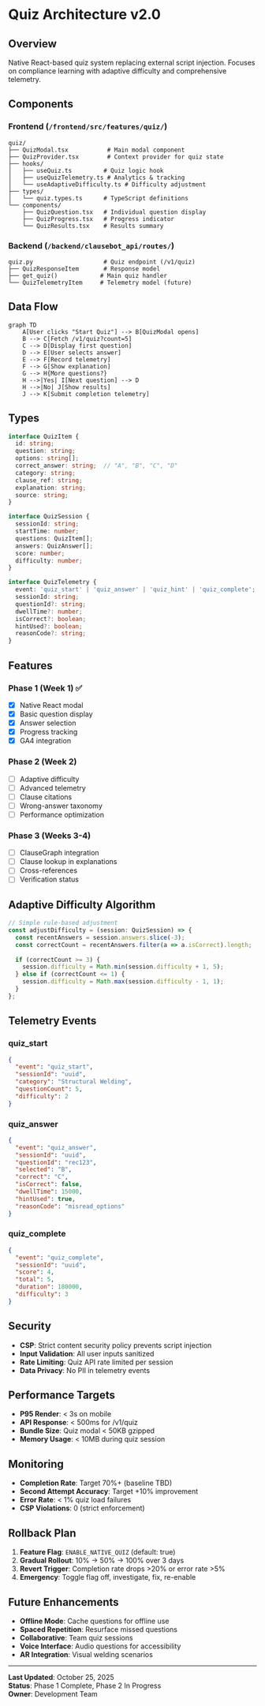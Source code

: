 # Quiz Architecture v2.0

## Overview

Native React-based quiz system replacing external script injection. Focuses on compliance learning with adaptive difficulty and comprehensive telemetry.

## Components

### Frontend (`/frontend/src/features/quiz/`)

```
quiz/
├── QuizModal.tsx           # Main modal component
├── QuizProvider.tsx        # Context provider for quiz state
├── hooks/
│   ├── useQuiz.ts         # Quiz logic hook
│   ├── useQuizTelemetry.ts # Analytics & tracking
│   └── useAdaptiveDifficulty.ts # Difficulty adjustment
├── types/
│   └── quiz.types.ts      # TypeScript definitions
└── components/
    ├── QuizQuestion.tsx   # Individual question display
    ├── QuizProgress.tsx   # Progress indicator
    └── QuizResults.tsx    # Results summary
```

### Backend (`/backend/clausebot_api/routes/`)

```
quiz.py                    # Quiz endpoint (/v1/quiz)
├── QuizResponseItem       # Response model
├── get_quiz()            # Main quiz handler
└── QuizTelemetryItem     # Telemetry model (future)
```

## Data Flow

```mermaid
graph TD
    A[User clicks "Start Quiz"] --> B[QuizModal opens]
    B --> C[Fetch /v1/quiz?count=5]
    C --> D[Display first question]
    D --> E[User selects answer]
    E --> F[Record telemetry]
    F --> G[Show explanation]
    G --> H{More questions?}
    H -->|Yes| I[Next question] --> D
    H -->|No| J[Show results]
    J --> K[Submit completion telemetry]
```

## Types

```typescript
interface QuizItem {
  id: string;
  question: string;
  options: string[];
  correct_answer: string;  // "A", "B", "C", "D"
  category: string;
  clause_ref: string;
  explanation: string;
  source: string;
}

interface QuizSession {
  sessionId: string;
  startTime: number;
  questions: QuizItem[];
  answers: QuizAnswer[];
  score: number;
  difficulty: number;
}

interface QuizTelemetry {
  event: 'quiz_start' | 'quiz_answer' | 'quiz_hint' | 'quiz_complete';
  sessionId: string;
  questionId?: string;
  dwellTime?: number;
  isCorrect?: boolean;
  hintUsed?: boolean;
  reasonCode?: string;
}
```

## Features

### Phase 1 (Week 1) ✅
- [x] Native React modal
- [x] Basic question display
- [x] Answer selection
- [x] Progress tracking
- [x] GA4 integration

### Phase 2 (Week 2)
- [ ] Adaptive difficulty
- [ ] Advanced telemetry
- [ ] Clause citations
- [ ] Wrong-answer taxonomy
- [ ] Performance optimization

### Phase 3 (Weeks 3-4)
- [ ] ClauseGraph integration
- [ ] Clause lookup in explanations
- [ ] Cross-references
- [ ] Verification status

## Adaptive Difficulty Algorithm

```typescript
// Simple rule-based adjustment
const adjustDifficulty = (session: QuizSession) => {
  const recentAnswers = session.answers.slice(-3);
  const correctCount = recentAnswers.filter(a => a.isCorrect).length;
  
  if (correctCount >= 3) {
    session.difficulty = Math.min(session.difficulty + 1, 5);
  } else if (correctCount <= 1) {
    session.difficulty = Math.max(session.difficulty - 1, 1);
  }
};
```

## Telemetry Events

### quiz_start
```json
{
  "event": "quiz_start",
  "sessionId": "uuid",
  "category": "Structural Welding",
  "questionCount": 5,
  "difficulty": 2
}
```

### quiz_answer
```json
{
  "event": "quiz_answer",
  "sessionId": "uuid", 
  "questionId": "rec123",
  "selected": "B",
  "correct": "C",
  "isCorrect": false,
  "dwellTime": 15000,
  "hintUsed": true,
  "reasonCode": "misread_options"
}
```

### quiz_complete
```json
{
  "event": "quiz_complete",
  "sessionId": "uuid",
  "score": 4,
  "total": 5,
  "duration": 180000,
  "difficulty": 3
}
```

## Security

- **CSP**: Strict content security policy prevents script injection
- **Input Validation**: All user inputs sanitized
- **Rate Limiting**: Quiz API rate limited per session
- **Data Privacy**: No PII in telemetry events

## Performance Targets

- **P95 Render**: < 3s on mobile
- **API Response**: < 500ms for /v1/quiz
- **Bundle Size**: Quiz modal < 50KB gzipped
- **Memory Usage**: < 10MB during quiz session

## Monitoring

- **Completion Rate**: Target 70%+ (baseline TBD)
- **Second Attempt Accuracy**: Target +10% improvement
- **Error Rate**: < 1% quiz load failures
- **CSP Violations**: 0 (strict enforcement)

## Rollback Plan

1. **Feature Flag**: `ENABLE_NATIVE_QUIZ` (default: true)
2. **Gradual Rollout**: 10% → 50% → 100% over 3 days
3. **Revert Trigger**: Completion rate drops >20% or error rate >5%
4. **Emergency**: Toggle flag off, investigate, fix, re-enable

## Future Enhancements

- **Offline Mode**: Cache questions for offline use
- **Spaced Repetition**: Resurface missed questions
- **Collaborative**: Team quiz sessions
- **Voice Interface**: Audio questions for accessibility
- **AR Integration**: Visual welding scenarios

---

**Last Updated**: October 25, 2025  
**Status**: Phase 1 Complete, Phase 2 In Progress  
**Owner**: Development Team
